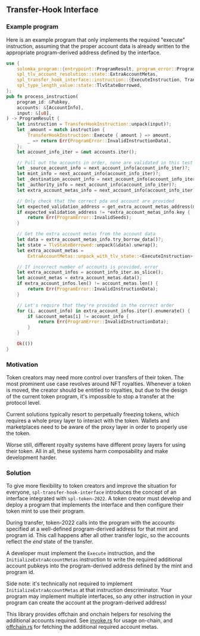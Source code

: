 ## Transfer-Hook Interface

### Example program

Here is an example program that only implements the required "execute" instruction,
assuming that the proper account data is already written to the appropriate 
program-derived address defined by the interface.

```rust
use {
    solomka_program::{entrypoint::ProgramResult, program_error::ProgramError},
    spl_tlv_account_resolution::state::ExtraAccountMetas,
    spl_transfer_hook_interface::instruction::{ExecuteInstruction, TransferHookInstruction},
    spl_type_length_value::state::TlvStateBorrowed,
};
pub fn process_instruction(
    program_id: &Pubkey,
    accounts: &[AccountInfo],
    input: &[u8],
) -> ProgramResult {
    let instruction = TransferHookInstruction::unpack(input)?;
    let _amount = match instruction {
        TransferHookInstruction::Execute { amount } => amount,
        _ => return Err(ProgramError::InvalidInstructionData),
    };
    let account_info_iter = &mut accounts.iter();

    // Pull out the accounts in order, none are validated in this test program
    let _source_account_info = next_account_info(account_info_iter)?;
    let mint_info = next_account_info(account_info_iter)?;
    let _destination_account_info = next_account_info(account_info_iter)?;
    let _authority_info = next_account_info(account_info_iter)?;
    let extra_account_metas_info = next_account_info(account_info_iter)?;

    // Only check that the correct pda and account are provided
    let expected_validation_address = get_extra_account_metas_address(mint_info.key, program_id);
    if expected_validation_address != *extra_account_metas_info.key {
        return Err(ProgramError::InvalidSeeds);
    }

    // Get the extra account metas from the account data
    let data = extra_account_metas_info.try_borrow_data()?;
    let state = TlvStateBorrowed::unpack(&data).unwrap();
    let extra_account_metas = 
        ExtraAccountMetas::unpack_with_tlv_state::<ExecuteInstruction>(&state)?;

    // If incorrect number of accounts is provided, error
    let extra_account_infos = account_info_iter.as_slice();
    let account_metas = extra_account_metas.data();
    if extra_account_infos.len() != account_metas.len() {
        return Err(ProgramError::InvalidInstructionData);
    }

    // Let's require that they're provided in the correct order
    for (i, account_info) in extra_account_infos.iter().enumerate() {
        if &account_metas[i] != account_info {
            return Err(ProgramError::InvalidInstructionData);
        }
    }

    Ok(())
}
```

### Motivation

Token creators may need more control over transfers of their token. The most
prominent use case revolves around NFT royalties. Whenever a token is moved,
the creator should be entitled to royalties, but due to the design of the current
token program, it's impossible to stop a transfer at the protocol level.

Current solutions typically resort to perpetually freezing tokens, which requires
a whole proxy layer to interact with the token. Wallets and marketplaces need
to be aware of the proxy layer in order to properly use the token.

Worse still, different royalty systems have different proxy layers for using
their token. All in all, these systems harm composability and make development
harder.

### Solution

To give more flexibility to token creators and improve the situation for everyone,
`spl-transfer-hook-interface` introduces the concept of an interface integrated
with `spl-token-2022`. A token creator must develop and deploy a program that
implements the interface and then configure their token mint to use their program.

During transfer, token-2022 calls into the program with the accounts specified
at a well-defined program-derived address for that mint and program id. This
call happens after all other transfer logic, so the accounts reflect the *end*
state of the transfer.

A developer must implement the `Execute` instruction, and the
`InitializeExtraAccountMetas` instruction to write the required additional account
pubkeys into the program-derived address defined by the mint and program id.

Side note: it's technically not required to implement `InitializeExtraAccountMetas`
at that instruction descriminator. Your program may implement multiple interfaces,
so any other instruction in your program can create the account at the program-derived
address!

This library provides offchain and onchain helpers for resolving the additional
accounts required. See
[invoke.rs](https://github.com/solana-labs/solana-program-library/tree/master/token/transfer-hook-interface/src/invoke.rs)
for usage on-chain, and
[offchain.rs](https://github.com/solana-labs/solana-program-library/tree/master/token/transfer-hook-interface/src/offchain.rs)
for fetching the additional required account metas.
